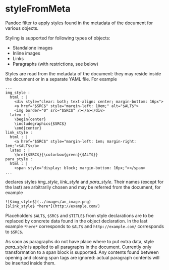 styleFromMeta
=============

Pandoc filter to apply styles found in the metadata of the document for various
objects.

Styling is supported for following types of objects:

- Standalone images
- Inline images
- Links
- Paragraphs (with restrictions, see below)

Styles are read from the metadata of the document: they may reside inside the
document or in a separate YAML file. For example

    ---
    img_style :
      html : |
        <div style="clear: both; text-align: center; margin-bottom: 16px">
        <a href="$SRC$" style="margin-left: 10em;" alt="$ALT$">
        <img border="0" src="$SRC$" /></a></div>
      latex : |
        \begin{center}
        \includegraphics{$SRC$}
        \end{center}
    link_style :
      html : |
        <a href="$SRC$" style="margin-left: 1em; margin-right: 1em;">$ALT$</a>
      latex : |
        \href{$SRC$}{\colorbox{green}{$ALT$}}
    para_style :
      html : |
        <span style="display: block; margin-bottom: 16px;"></span>
    ...

declares styles *img\_style*, *link\_style* and *para\_style*. Their names
(except for the last) are arbitrarily chosen and may be referred from the
document, for example

    ![$img_style$](../images/an_image.png)
    [$link_style$ *here*](http://example.com/)

Placeholders `$ALT$`, `$SRC$` and `$TITLE$` from style declarations are to be
replaced by concrete data found in the object declaration. In the last example
`*here*` corresponds to `$ALT$` and `http://example.com/` corresponds to
`$SRC$`.

As soon as paragraphs do not have place where to put extra data, style
*para\_style* is applied to all paragraphs in the document. Currently only
transformation to a span block is supported. Any contents found between opening
and closing span tags are ignored: actual paragraph contents will be inserted
inside them.

